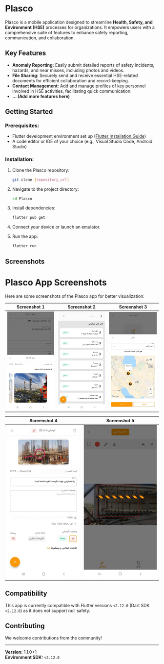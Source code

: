 # Plasco

Plasco is a mobile application designed to streamline **Health, Safety, and Environment (HSE)** processes for organizations. It empowers users with a comprehensive suite of features to enhance safety reporting, communication, and collaboration.

## **Key Features**

- **Anomaly Reporting:** Easily submit detailed reports of safety incidents, hazards, and near misses, including photos and videos.
- **File Sharing:** Securely send and receive essential HSE-related documents for efficient collaboration and record-keeping.
- **Contact Management:** Add and manage profiles of key personnel involved in HSE activities, facilitating quick communication.
- **... (Add more features here)**

## **Getting Started**

### **Prerequisites:**

- Flutter development environment set up ([Flutter Installation Guide](https://flutter.dev/docs/get-started/install))
- A code editor or IDE of your choice (e.g., Visual Studio Code, Android Studio)

### **Installation:**

1. Clone the Plasco repository:

   ```bash
   git clone [repository_url]
   ```

2. Navigate to the project directory:

   ```bash
   cd Plasco
   ```

3. Install dependencies:

   ```bash
   flutter pub get
   ```

4. Connect your device or launch an emulator.

5. Run the app:

   ```bash
   flutter run
   ```

## **Screenshots**

# Plasco App Screenshots

Here are some screenshots of the Plasco app for better visualization:

| Screenshot 1       | Screenshot 2       | Screenshot 3       |
|--------------------|--------------------|--------------------|
| ![Plasco App Screenshot 1](./Screenshot-1.jpg) | ![Plasco App Screenshot 2](./Screenshot-2.jpg) | ![Plasco App Screenshot 3](./Screenshot-3.jpg) |

| Screenshot 4       | Screenshot 5       |
|--------------------|--------------------|
| ![Plasco App Screenshot 4](./Screenshot-4.jpg) | ![Plasco App Screenshot 5](./Screenshot-5.jpg) |


## **Compatibility**

This app is currently compatible with Flutter versions `<2.12.0` (Dart SDK `<2.12.0`) as it does not support null safety.

## **Contributing**

We welcome contributions from the community! 

---

**Version:** 1.1.0+1  
**Environment SDK:** `<2.12.0`
